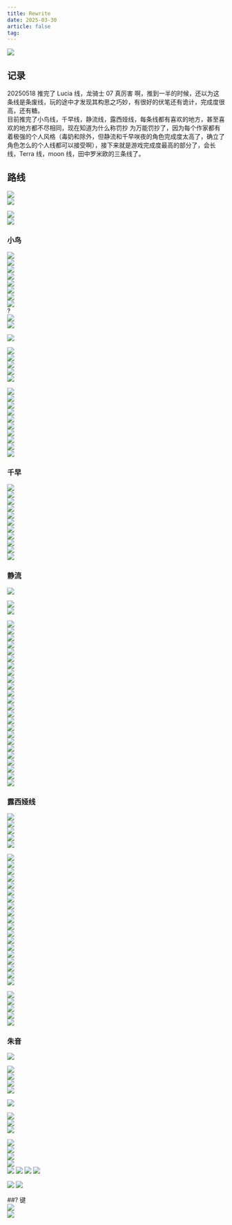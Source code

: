 ```yaml
---
title: Rewrite
date: 2025-03-30
article: false
tag:
---
```


![](https://oss.naglfar28.com/naglfar28/202505160037561.png)

## 记录
20250518 推完了 Lucia 线，龙骑士 07 真厉害 啊，推到一半的时候，还以为这条线是条废线，玩的途中才发现其构思之巧妙，有很好的伏笔还有诡计，完成度很高，还有糖。  
目前推完了小鸟线，千早线，静流线，露西娅线，每条线都有喜欢的地方，甚至喜欢的地方都不尽相同，现在知道为什么称罚抄 为万能罚抄了，因为每个作家都有着极强的个人风格（毒奶和除外，但静流和千早咲夜的角色完成度太高了，确立了角色怎么的个人线都可以接受啊），接下来就是游戏完成度最高的部分了，会长线，Terra 线，moon 线，田中罗米欧的三条线了。

## 路线
![](https://oss.naglfar28.com/naglfar28/202505082235790.png)  
![](https://oss.naglfar28.com/naglfar28/202505082235311.png)

![](https://oss.naglfar28.com/naglfar28/202505022111157.png)  
![](https://oss.naglfar28.com/naglfar28/202505022143439.png)

### 小鸟
![](https://oss.naglfar28.com/naglfar28/202503311009773.png)  
![](https://oss.naglfar28.com/naglfar28/202504010050819.png)  
![](https://oss.naglfar28.com/naglfar28/202504011114733.png)  
![](https://oss.naglfar28.com/naglfar28/202504011120675.png)  
![](https://oss.naglfar28.com/naglfar28/202504011355479.png)  
![](https://oss.naglfar28.com/naglfar28/202504051155220.png)  
![](https://oss.naglfar28.com/naglfar28/202505031015000.png)  
![](https://oss.naglfar28.com/naglfar28/202505031032403.png)  
?  
![](https://oss.naglfar28.com/naglfar28/202505031036096.png)  
![](https://oss.naglfar28.com/naglfar28/202505031055211.png)

![](https://oss.naglfar28.com/naglfar28/202505031154244.png)

![](https://oss.naglfar28.com/naglfar28/202505031153237.png)  
![](https://oss.naglfar28.com/naglfar28/202505031346988.png)  
![](https://oss.naglfar28.com/naglfar28/202505031350901.png)  
![](https://oss.naglfar28.com/naglfar28/202505031351263.png)  
![](https://oss.naglfar28.com/naglfar28/202505040005577.png)

![](https://oss.naglfar28.com/naglfar28/202505040016297.png)  
![](https://oss.naglfar28.com/naglfar28/202505040819107.png)  
![](https://oss.naglfar28.com/naglfar28/202505040819729.png)  
![](https://oss.naglfar28.com/naglfar28/202505040838700.png)  
![](https://oss.naglfar28.com/naglfar28/202505040843216.png)  
![](https://oss.naglfar28.com/naglfar28/202505041024453.png)  
![](https://oss.naglfar28.com/naglfar28/202505041025913.png)  
![](https://oss.naglfar28.com/naglfar28/202505041028388.png)  
![](https://oss.naglfar28.com/naglfar28/202505041028868.png)  
![](https://oss.naglfar28.com/naglfar28/202505041042606.png)

### 千早
![](https://oss.naglfar28.com/naglfar28/202503311039062.png)  
![](https://oss.naglfar28.com/naglfar28/202503311041385.png)  
![](https://oss.naglfar28.com/naglfar28/202505050916901.png)  
![](https://oss.naglfar28.com/naglfar28/202505050941539.png)  
![](https://oss.naglfar28.com/naglfar28/202505051725659.png)  
![](https://oss.naglfar28.com/naglfar28/202505051745222.png)  
![](https://oss.naglfar28.com/naglfar28/202505072331645.png)  
![](https://oss.naglfar28.com/naglfar28/202505072331215.png)  
![](https://oss.naglfar28.com/naglfar28/202505080028316.png)  
![](https://oss.naglfar28.com/naglfar28/202505080034941.png)  
![](https://oss.naglfar28.com/naglfar28/202505080050849.png)

### 静流
![](https://oss.naglfar28.com/naglfar28/202503310937200.png)

![](https://oss.naglfar28.com/naglfar28/202503310941425.png)  
![](https://oss.naglfar28.com/naglfar28/202503311154670.png)

![](https://oss.naglfar28.com/naglfar28/202503311200804.png)  
![](https://oss.naglfar28.com/naglfar28/202504021207519.png)  
![](https://oss.naglfar28.com/naglfar28/202504021209412.png)  
![](https://oss.naglfar28.com/naglfar28/202505022050160.png)  
![](https://oss.naglfar28.com/naglfar28/202505080024117.png)  
![](https://oss.naglfar28.com/naglfar28/202505121310220.png)  
![](https://oss.naglfar28.com/naglfar28/202505131313813.png)  
![](https://oss.naglfar28.com/naglfar28/202505141254950.png)  
![](https://oss.naglfar28.com/naglfar28/202505150013250.png)  
![](https://oss.naglfar28.com/naglfar28/202505150013580.png)  
![](https://oss.naglfar28.com/naglfar28/202505150032821.png)  
![](https://oss.naglfar28.com/naglfar28/202505150036236.png)  
![](https://oss.naglfar28.com/naglfar28/202505151311866.png)  
![](https://oss.naglfar28.com/naglfar28/202505160004677.png)  
![](https://oss.naglfar28.com/naglfar28/202505160018241.png)  
![](https://oss.naglfar28.com/naglfar28/202505160019975.png)  
![](https://oss.naglfar28.com/naglfar28/202505160026367.png)  
![](https://oss.naglfar28.com/naglfar28/202505160027559.png)  
![](https://oss.naglfar28.com/naglfar28/202505160035376.png)  
![](https://oss.naglfar28.com/naglfar28/202505160035680.png)  
![](https://oss.naglfar28.com/naglfar28/202505160035088.png)  
![](https://oss.naglfar28.com/naglfar28/202505160036554.png)  
![](https://oss.naglfar28.com/naglfar28/202505160036584.png)  
![](https://oss.naglfar28.com/naglfar28/202505160036324.png)

### 露西娅线
![](https://oss.naglfar28.com/naglfar28/202504010043392.png)  
![](https://oss.naglfar28.com/naglfar28/202504031124071.png)  
![](https://oss.naglfar28.com/naglfar28/202505050916561.png)  
![](https://oss.naglfar28.com/naglfar28/202505171121458.png)  
![](https://oss.naglfar28.com/naglfar28/202505171145830.png)

![](https://oss.naglfar28.com/naglfar28/202505171145160.png)  
![](https://oss.naglfar28.com/naglfar28/202505171158426.png)  
![](https://oss.naglfar28.com/naglfar28/202505171158803.png)  
![](https://oss.naglfar28.com/naglfar28/202505171209796.png)  
![](https://oss.naglfar28.com/naglfar28/202505171209841.png)  
![](https://oss.naglfar28.com/naglfar28/202505180840906.png)  
![](https://oss.naglfar28.com/naglfar28/202505180841141.png)  
![](https://oss.naglfar28.com/naglfar28/202505180841246.png)  
![](https://oss.naglfar28.com/naglfar28/202505180841784.png)  
![](https://oss.naglfar28.com/naglfar28/202505180841941.png)  
![](https://oss.naglfar28.com/naglfar28/202505180841460.png)  
![](https://oss.naglfar28.com/naglfar28/202505180842364.png)  
![](https://oss.naglfar28.com/naglfar28/202505180847902.png)  
![](https://oss.naglfar28.com/naglfar28/202505180901401.png)  
![](https://oss.naglfar28.com/naglfar28/202505180904331.png)  
![](https://oss.naglfar28.com/naglfar28/202505181824956.png)  
![](https://oss.naglfar28.com/naglfar28/202505181824662.png)  
![](https://oss.naglfar28.com/naglfar28/202505181824850.png)  
![](https://oss.naglfar28.com/naglfar28/202505181824533.png)

![](https://oss.naglfar28.com/naglfar28/202505181824284.png)  
![](https://oss.naglfar28.com/naglfar28/202505181824676.png)  
![](https://oss.naglfar28.com/naglfar28/202505181824502.png)  
![](https://oss.naglfar28.com/naglfar28/202505181825167.png)  
![](https://oss.naglfar28.com/naglfar28/202505181825401.png)

### 朱音
![](https://oss.naglfar28.com/naglfar28/202503311054611.png)  

![](https://oss.naglfar28.com/naglfar28/202505171019386.png)  
![](https://oss.naglfar28.com/naglfar28/202505171021322.png)  
![](https://oss.naglfar28.com/naglfar28/202505171032798.png)  
![](https://oss.naglfar28.com/naglfar28/202505171032162.png)

![](https://oss.naglfar28.com/naglfar28/202504010023902.png)

![](https://oss.naglfar28.com/naglfar28/202504051139828.png)  
![](https://oss.naglfar28.com/naglfar28/202505021650404.png)  
![](https://oss.naglfar28.com/naglfar28/202505021654962.png)

![](https://oss.naglfar28.com/naglfar28/202504140025047.png)  
![](https://oss.naglfar28.com/naglfar28/202505022052900.png)  
![](https://oss.naglfar28.com/naglfar28/202505022120749.png)  
![](https://oss.naglfar28.com/naglfar28/202505112339147.png)  
![](https://oss.naglfar28.com/naglfar28/202505112339099.png)
![](https://oss.naglfar28.com/naglfar28/202505222255069.png)
![](https://oss.naglfar28.com/naglfar28/202505222255604.png)
![](https://oss.naglfar28.com/naglfar28/202505222255795.png)


![](https://oss.naglfar28.com/naglfar28/202505222255658.png)
![](https://oss.naglfar28.com/naglfar28/202505222257117.png)



##? 键  
![](https://oss.naglfar28.com/naglfar28/202505031047199.png)  
![](https://oss.naglfar28.com/naglfar28/202505040845549.png)
